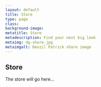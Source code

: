 ```yaml
---
layout: default
title: Store
type: page
class:
background-image:
metatitle: Store
metadescription: Find your next big look
metaimg: dg-share.jpg
metaimgalt: Denzil Patrick share image
---
```


## Store

The store will go here...
